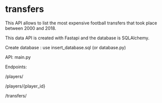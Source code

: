 # transfers

This API allows to list the most expensive football transfers that took place between 2000 and 2018. 

This data API is created with Fastapi and the database is SQLAlchemy.

Create database : use insert_database.sql (or database.py)

API: main.py

Endpoints:

/players/

/players/{player_id}

/transfers/

